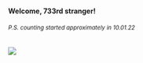 #### Welcome, 733rd stranger!

###### <sup>P.S. counting started approximately in 10.01.22</sup>

<img src="https://kraftwerk28.pp.ua/vcnt.png"></img>
